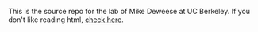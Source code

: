This is the source repo for the lab of Mike Deweese at UC Berkeley.  If you don't like reading html, [check here](https://deweeselab.com/).
